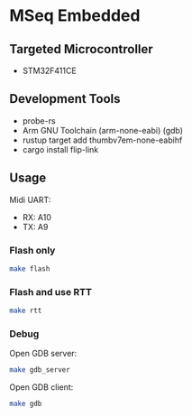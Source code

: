 # MSeq Embedded

## Targeted Microcontroller
* STM32F411CE

## Development Tools
* probe-rs
* Arm GNU Toolchain (arm-none-eabi) (gdb)
* rustup target add thumbv7em-none-eabihf
* cargo install flip-link

## Usage

Midi UART:
* RX: A10
* TX: A9

### Flash only

```bash
make flash
```

### Flash and use RTT

```bash
make rtt
```

### Debug

Open GDB server:
```bash
make gdb_server
```
Open GDB client:
```bash
make gdb
```

